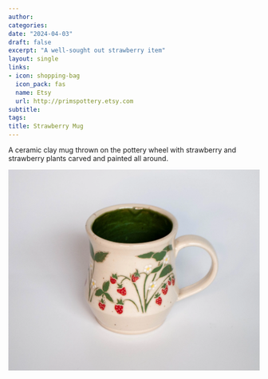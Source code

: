 ```yaml
---
author: 
categories:
date: "2024-04-03"
draft: false
excerpt: "A well-sought out strawberry item"
layout: single
links:
- icon: shopping-bag
  icon_pack: fas
  name: Etsy
  url: http://primspottery.etsy.com
subtitle: 
tags:
title: Strawberry Mug
---
```

A ceramic clay mug thrown on the pottery wheel with strawberry and strawberry plants carved and painted all around.

![Strawberry Mug](featured.webp)